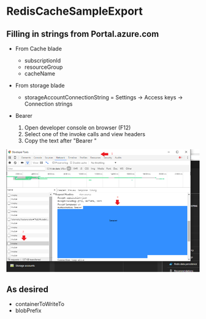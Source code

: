 # RedisCacheSampleExport

## Filling in strings from Portal.azure.com
- From Cache blade
	- subscriptionId
	- resourceGroup
	- cacheName

- From storage blade
	- storageAccountConnectionString = Settings -> Access keys -> Connection strings
	
- Bearer
	1. Open developer console on browser (F12)
	2. Select one of the invoke calls and view headers
	3. Copy the text after "Bearer "

![Console image](https://github.com/JimRoberts-MS/RedisCacheSampleExport/blob/master/bearer.png)
	
## As desired
- containerToWriteTo
- blobPrefix